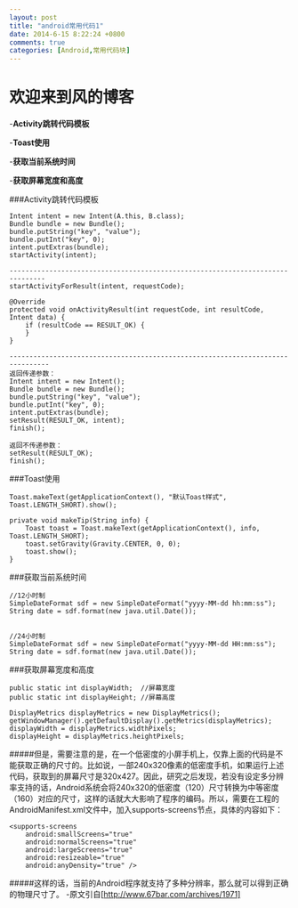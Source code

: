 ```yaml
---
layout: post
title: "android常用代码1"
date: 2014-6-15 8:22:24 +0800
comments: true
categories: [Android,常用代码块]
---
```

# 欢迎来到风的博客
-**Activity跳转代码模板**

-**Toast使用**

-**获取当前系统时间**

-**获取屏幕宽度和高度**

###Activity跳转代码模板
```
Intent intent = new Intent(A.this, B.class);
Bundle bundle = new Bundle();
bundle.putString("key", "value");
bundle.putInt("key", 0);
intent.putExtras(bundle);
startActivity(intent);

-------------------------------------------------------------------------------
startActivityForResult(intent, requestCode);

@Override
protected void onActivityResult(int requestCode, int resultCode, Intent data) {
	if (resultCode == RESULT_OK) {		
	}
}

--------------------------------------------------------------------------------
返回传递参数：
Intent intent = new Intent();
Bundle bundle = new Bundle();
bundle.putString("key", "value");
bundle.putInt("key", 0);
intent.putExtras(bundle);
setResult(RESULT_OK, intent);
finish();

返回不传递参数：
setResult(RESULT_OK);
finish();
```

###Toast使用
```
Toast.makeText(getApplicationContext(), "默认Toast样式", Toast.LENGTH_SHORT).show();

private void makeTip(String info) {
	Toast toast = Toast.makeText(getApplicationContext(), info, Toast.LENGTH_SHORT);
	toast.setGravity(Gravity.CENTER, 0, 0);
	toast.show();
}
```
###获取当前系统时间
```
//12小时制
SimpleDateFormat sdf = new SimpleDateFormat("yyyy-MM-dd hh:mm:ss");
String date = sdf.format(new java.util.Date());


//24小时制
SimpleDateFormat sdf = new SimpleDateFormat("yyyy-MM-dd HH:mm:ss");
String date = sdf.format(new java.util.Date());
```
###获取屏幕宽度和高度
```
public static int displayWidth;  //屏幕宽度
public static int displayHeight; //屏幕高度

DisplayMetrics displayMetrics = new DisplayMetrics();
getWindowManager().getDefaultDisplay().getMetrics(displayMetrics);
displayWidth = displayMetrics.widthPixels;
displayHeight = displayMetrics.heightPixels;
```
#####但是，需要注意的是，在一个低密度的小屏手机上，仅靠上面的代码是不能获取正确的尺寸的。比如说，一部240x320像素的低密度手机，如果运行上述代码，获取到的屏幕尺寸是320x427。因此，研究之后发现，若没有设定多分辨率支持的话，Android系统会将240x320的低密度（120）尺寸转换为中等密度（160）对应的尺寸，这样的话就大大影响了程序的编码。所以，需要在工程的AndroidManifest.xml文件中，加入supports-screens节点，具体的内容如下：
```
<supports-screens
	android:smallScreens="true"
	android:normalScreens="true"
	android:largeScreens="true"
	android:resizeable="true"
	android:anyDensity="true" />
```
#####这样的话，当前的Android程序就支持了多种分辨率，那么就可以得到正确的物理尺寸了。
-原文引自[http://www.67bar.com/archives/1971]
